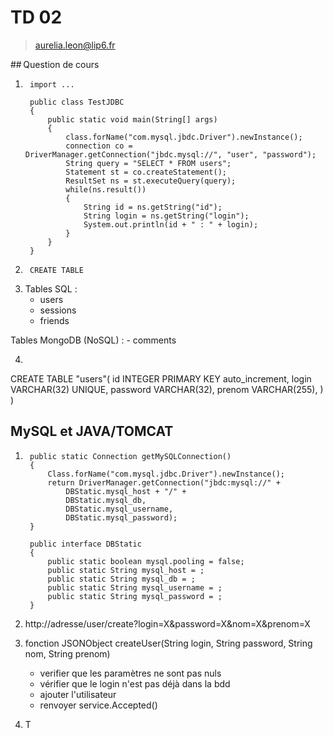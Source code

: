 TD 02
=====

> aurelia.leon@lip6.fr

## Question de cours

1.  
        import ...

        public class TestJDBC
        {
            public static void main(String[] args)
            {
                class.forName("com.mysql.jbdc.Driver").newInstance();
                connection co = DriverManager.getConnection("jbdc.mysql://", "user", "password");
                String query = "SELECT * FROM users";
                Statement st = co.createStatement();
                ResultSet ns = st.executeQuery(query);
                while(ns.result())
                {
                    String id = ns.getString("id");
                    String login = ns.getString("login");
                    System.out.println(id + " : " + login);
                }
            }
        }

2.      CREATE TABLE

3. Tables SQL :
    - users
    - sessions
    - friends

Tables MongoDB (NoSQL) :
    - comments

4. ```mysql(
CREATE TABLE "users"(
id INTEGER PRIMARY KEY auto_increment,
login VARCHAR(32) UNIQUE,
password VARCHAR(32),
prenom VARCHAR(255),
)
)

## MySQL et JAVA/TOMCAT

1.      public static Connection getMySQLConnection()
        {
            Class.forName("com.mysql.jdbc.Driver").newInstance();
            return DriverManager.getConnection("jbdc:mysql://" + 
                DBStatic.mysql_host + "/" + 
                DBStatic.mysql_db,
                DBStatic.mysql_username,
                DBStatic.mysql_password);
        }

        public interface DBStatic
        {
            public static boolean mysql.pooling = false;
            public static String mysql_host = ;
            public static String mysql_db = ;
            public static String mysql_username = ;
            public static String mysql_password = ;
        }


2. http://adresse/user/create?login=X&password=X&nom=X&prenom=X
3. fonction JSONObject createUser(String login, String password, String nom, String prenom)
    - verifier que les paramètres ne sont pas nuls
    - vérifier que le login n'est pas déjà dans la bdd
    - ajouter l'utilisateur
    - renvoyer service.Accepted()

4. T

